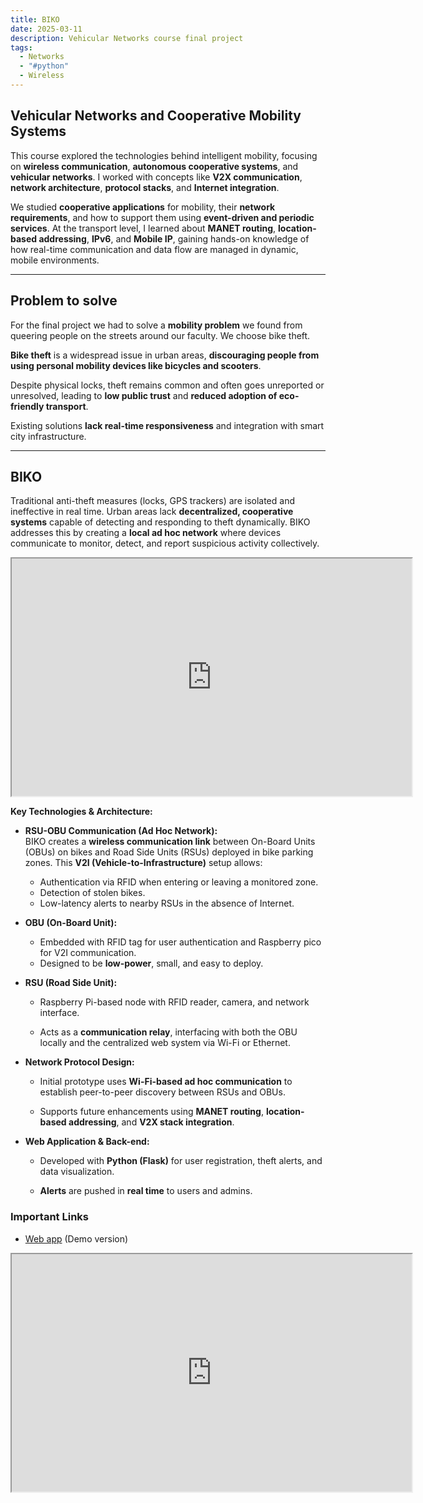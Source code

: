 ```yaml
---
title: BIKO
date: 2025-03-11
description: Vehicular Networks course final project
tags:
  - Networks
  - "#python"
  - Wireless
---
```


## **Vehicular Networks and Cooperative Mobility Systems**

This course explored the technologies behind intelligent mobility, focusing on **wireless communication**, **autonomous cooperative systems**, and **vehicular networks**. I worked with concepts like **V2X communication**, **network architecture**, **protocol stacks**, and **Internet integration**.

We studied **cooperative applications** for mobility, their **network requirements**, and how to support them using **event-driven and periodic services**. At the transport level, I learned about **MANET routing**, **location-based addressing**, **IPv6**, and **Mobile IP**, gaining hands-on knowledge of how real-time communication and data flow are managed in dynamic, mobile environments.

---
## Problem to solve

For the final project we had to solve a **mobility problem** we found from queering people on the streets around our faculty. We choose bike theft.

**Bike theft** is a widespread issue in urban areas, **discouraging people from using personal mobility devices like bicycles and scooters**. 

Despite physical locks, theft remains common and often goes unreported or unresolved, leading to **low public trust** and **reduced adoption of eco-friendly transport**. 

Existing solutions **lack real-time responsiveness** and integration with smart city infrastructure.



---

## BIKO

Traditional anti-theft measures (locks, GPS trackers) are isolated and ineffective in real time. Urban areas lack **decentralized, cooperative systems** capable of detecting and responding to theft dynamically. BIKO addresses this by creating a **local ad hoc network** where devices communicate to monitor, detect, and report suspicious activity collectively.




<div style="width: 100%; max-width: 1200px; position: relative;">
	<iframe src="https://drive.google.com/file/d/1Y5JWTMZTVr-n5ZawNSPBwZmdhqnxDdKd/preview" width="640" height="380" allow="autoplay"></iframe>
</div>






**Key Technologies & Architecture:**

- **RSU-OBU Communication (Ad Hoc Network):**  
    BIKO creates a **wireless communication link** between On-Board Units (OBUs) on bikes and Road Side Units (RSUs) deployed in bike parking zones. This **V2I (Vehicle-to-Infrastructure)** setup allows:
    
    - Authentication via RFID when entering or leaving a monitored zone.
    - Detection of stolen bikes.
    - Low-latency alerts to nearby RSUs in the absence of Internet.

- **OBU (On-Board Unit):**
    
    - Embedded with RFID tag for user authentication and Raspberry pico for V2I communication.
    - Designed to be **low-power**, small, and easy to deploy.

- **RSU (Road Side Unit):**
    
    - Raspberry Pi-based node with RFID reader, camera, and network interface.
    
    - Acts as a **communication relay**, interfacing with both the OBU locally and the centralized web system via Wi-Fi or Ethernet.
    
- **Network Protocol Design:**
    
    - Initial prototype uses **Wi-Fi-based ad hoc communication** to establish peer-to-peer discovery between RSUs and OBUs.
    
    - Supports future enhancements using **MANET routing**, **location-based addressing**, and **V2X stack integration**.
    
- **Web Application & Back-end:**
    
    - Developed with **Python (Flask)** for user registration, theft alerts, and data visualization.
    
    - **Alerts** are pushed in **real time** to users and admins.


### Important Links

- [Web app](https://biko-02-01.vercel.app/) (Demo version)

<div style="width: 100%; max-width: 1200px; aspect-ratio: 16 / 9; position: relative;">
	  <iframe src="https://drive.google.com/file/d/1Qwr_KkDbNtwPCptsXnJ-1d0rMPFziPW6/preview" width="640" height="380" allow="autoplay"></iframe>
</div>

